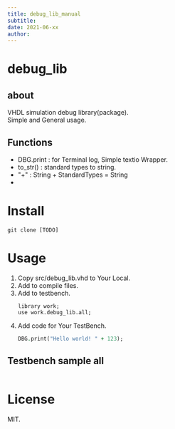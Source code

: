 ```yaml
---
title: debug_lib_manual
subtitle: 
date: 2021-06-xx
author: 
---
```


# debug_lib
## about
VHDL simulation debug library(package).  
Simple and General usage.  

## Functions
- DBG.print : for Terminal log, Simple textio Wrapper.
- to_str() : standard types to string.
- "+" : String + StandardTypes = String
- 

# Install
`git clone [TODO] `

# Usage
1. Copy src/debug_lib.vhd to Your Local.
1. Add to compile files.
1. Add to testbench.
    ```VHDL: tb.vhd
    library work;
    use work.debug_lib.all;
    ```
1. Add code for Your TestBench.
    ```VHDL:tb.vhd
    DBG.print("Hello world! " + 123);
    ```

## Testbench sample all
```VHDL:tb.vhd
```

# License
MIT.
